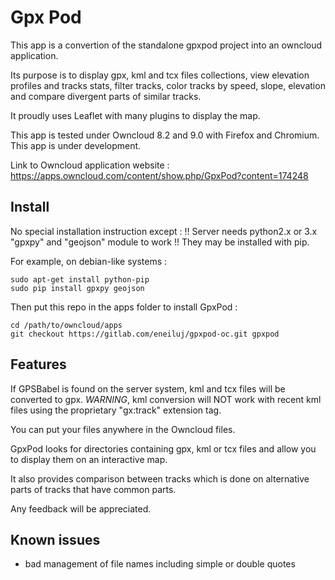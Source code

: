 # Gpx Pod

This app is a convertion of the standalone gpxpod project into an owncloud application.

Its purpose is to display gpx, kml and tcx files collections,
view elevation profiles and tracks stats, filter tracks,
 color tracks by speed, slope, elevation and compare divergent parts of similar tracks.

It proudly uses Leaflet with many plugins to display the map.

This app is tested under Owncloud 8.2 and 9.0 with Firefox and Chromium.
This app is under development.

Link to Owncloud application website : https://apps.owncloud.com/content/show.php/GpxPod?content=174248

## Install

No special installation instruction except :
!! Server needs python2.x or 3.x "gpxpy" and "geojson" module to work !!
They may be installed with pip.

For example, on debian-like systems :

```
sudo apt-get install python-pip
sudo pip install gpxpy geojson
```

Then put this repo in the apps folder to install GpxPod :

```
cd /path/to/owncloud/apps
git checkout https://gitlab.com/eneiluj/gpxpod-oc.git gpxpod
```

## Features

If GPSBabel is found on the server system, kml and tcx files will be converted to gpx.
_WARNING_, kml conversion will NOT work with recent kml files using the proprietary "gx:track" extension tag.

You can put your files anywhere in the Owncloud files.

GpxPod looks for directories containing gpx, kml or tcx files and allow you to display them on an interactive map.

It also provides comparison between tracks which is done on alternative parts of tracks that have common parts.

Any feedback will be appreciated.

## Known issues

* bad management of file names including simple or double quotes
